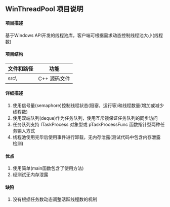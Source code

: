 ## WinThreadPool 项目说明

#### 项目描述
  基于Windows API开发的线程池库，客户端可根据需求动态控制线程池大小(线程数)

#### 项目结构
   文件和路径 | 功能
   -----------|-----------
   src\ | C++ 源码文件
  
#### 详细描述
  1. 使用信号量(semaphore)控制线程状态(阻塞，运行等)和线程数量(增加或减少线程数)
  2. 使用双端队列(deque)作为任务队列，使用互斥锁保证任务队列的同步访问
  3. 任务队列支持 ITaskProcess 对象型或 pTaskProcessFunc 函数指针型两种任务输入方式
  4. 线程池使用完毕后使用事件进行卸载，无内存泄露(测试代码中包含内存泄露检测)
  
#### 优点
  1. 使用简单(main函数包含了使用方法)
  2. 经测试无内存泄露
  
#### 缺陷
  1. 没有根据任务数动态调整活跃线程数的机制
